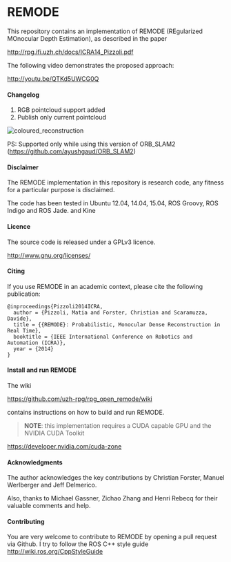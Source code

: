 REMODE
===

This repository contains an implementation of REMODE (REgularized MOnocular Depth Estimation), as described in the paper

http://rpg.ifi.uzh.ch/docs/ICRA14_Pizzoli.pdf

The following video demonstrates the proposed approach:

http://youtu.be/QTKd5UWCG0Q

#### Changelog

1. RGB pointcloud support added 
2. Publish only current pointcloud

![coloured_reconstruction](https://cloud.githubusercontent.com/assets/4923897/26147541/7f7feec8-3b11-11e7-8b4c-5458aa922709.png)

PS: Supported only while using this version of ORB_SLAM2 (https://github.com/ayushgaud/ORB_SLAM2)

#### Disclaimer

The REMODE implementation in this repository is research code, any fitness for a particular purpose is disclaimed.

The code has been tested in Ubuntu 12.04, 14.04, 15.04, ROS Groovy, ROS Indigo and ROS Jade. and Kine

#### Licence

The source code is released under a GPLv3 licence.

http://www.gnu.org/licenses/

#### Citing

If you use REMODE in an academic context, please cite the following publication:

    @inproceedings{Pizzoli2014ICRA,
      author = {Pizzoli, Matia and Forster, Christian and Scaramuzza, Davide},
      title = {{REMODE}: Probabilistic, Monocular Dense Reconstruction in Real Time},
      booktitle = {IEEE International Conference on Robotics and Automation (ICRA)},
      year = {2014}
    }
    
#### Install and run REMODE

The wiki 

https://github.com/uzh-rpg/rpg_open_remode/wiki

contains instructions on how to build and run REMODE.

> __NOTE__: this implementation requires a CUDA capable GPU and the NVIDIA CUDA Toolkit

https://developer.nvidia.com/cuda-zone
  
#### Acknowledgments

The author acknowledges the key contributions by Christian Forster, Manuel Werlberger and Jeff Delmerico.

Also, thanks to Michael Gassner, Zichao Zhang and Henri Rebecq for their valuable comments and help.
   
#### Contributing

You are very welcome to contribute to REMODE by opening a pull request via Github.
I try to follow the ROS C++ style guide http://wiki.ros.org/CppStyleGuide

